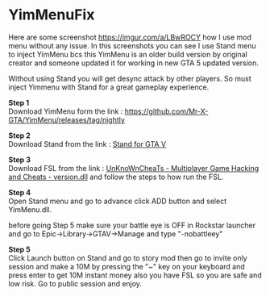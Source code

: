 # YimMenuFix

Here are some screenshot https://imgur.com/a/LBwROCY how I use mod menu without any issue. In this screenshots you can see I use Stand menu to inject YimMenu bcs this YimMenu is an older build version by original creator and someone updated it for working in new GTA 5 updated version.

Without using Stand you will get desync attack by other players. So must inject Yimmenu with Stand for a great gameplay experience.

**Step 1** <br>
Download YimMenu form the link : https://github.com/Mr-X-GTA/YimMenu/releases/tag/nightly

**Step 2** <br>
Download Stand from the link : [Stand for GTA V](https://stand.sh/)

**Step 3** <br>
Download FSL from the link : [UnKnoWnCheaTs - Multiplayer Game Hacking and Cheats - version.dll](https://www.unknowncheats.me/forum/downloads.php?do=file&id=47299) and follow the steps to how run the FSL.

**Step 4** <br>
Open Stand menu and go to advance click ADD button and select YimMenu.dll.

before going Step 5 make sure your battle eye is OFF in Rockstar launcher and go to Epic->Library->GTAV->Manage and type "-nobattleey"

**Step 5** <br>
Click Launch button on Stand and go to story mod then go to invite only session and make a 10M by pressing the "~" key on your keyboard and press enter to get 10M instant money also you have FSL so you are safe and low risk. Go to public session and enjoy.
